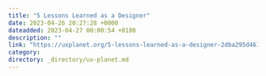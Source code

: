 ```yaml
---
title: "5 Lessons Learned as a Designer"
date: 2023-04-26 20:27:28 +0000
dateadded: 2023-04-27 00:00:54 +0100
description: ""
link: "https://uxplanet.org/5-lessons-learned-as-a-designer-2dba295d461?source=rss----819cc2aaeee0---4"
category:
directory: _directory/ux-planet.md
---
```

